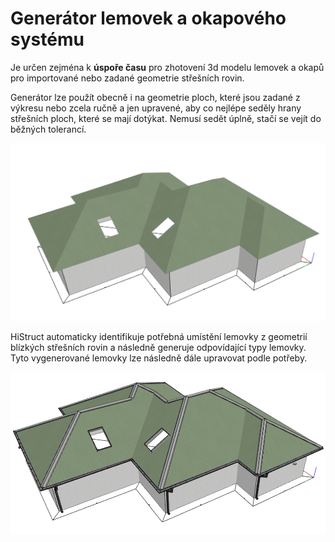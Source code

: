 # Generátor lemovek a okapového systému

Je určen zejména k **úspoře času** pro zhotovení 3d modelu lemovek a okapů pro importované nebo zadané geometrie střešních rovin.

Generátor lze použít obecně i na geometrie ploch, které jsou zadané z výkresu nebo zcela ručně a jen upravené, aby co nejlépe seděly hrany střešních ploch, které se mají dotýkat. Nemusí sedět úplně, stačí se vejít do běžných tolerancí.

![Source geometry for flashing generator](img/sourceGeometryForFlashingGenerator.png)

HiStruct automaticky identifikuje potřebná umístění lemovky z geometrií blízkých střešních rovin a následně generuje odpovídající typy lemovky. Tyto vygenerované lemovky lze následně dále upravovat podle potřeby.

![Generated flashing result](img/generatedFlashingResult.png)
